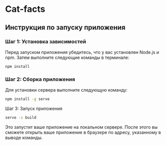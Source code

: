 # Cat-facts

## Инструкция по запуску приложения

### Шаг 1: Установка зависимостей

Перед запуском приложения убедитесь, что у вас установлен Node.js и npm. Затем выполните следующие команды в терминале:

```bash
npm install
```
### Шаг 2: Сборка приложения

Для установки сервера выполните следующую команду:

```bash
npm install -g serve
```

Шаг 3: Запуск приложения

```bash
serve -s build
```
Это запустит ваше приложение на локальном сервере. После этого вы сможете открыть ваше приложение в браузере по адресу, указанному в выводе команды.

